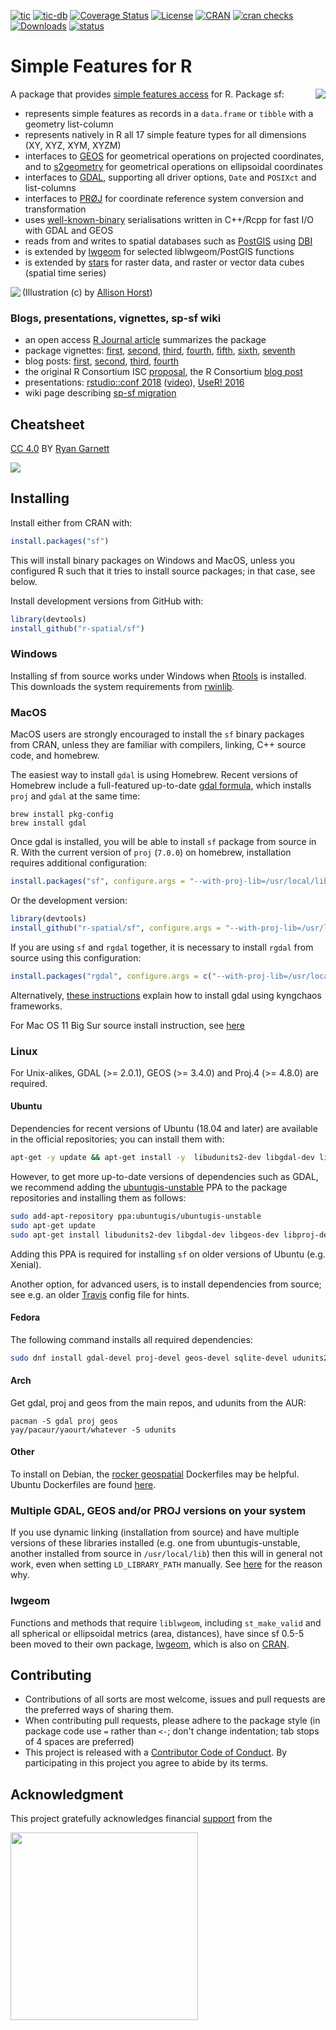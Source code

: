 <!-- badges: start -->
[![tic](https://github.com/r-spatial/sf/workflows/tic/badge.svg?branch=main)](https://github.com/r-spatial/sf/actions)
[![tic-db](https://github.com/r-spatial/sf/workflows/tic-db/badge.svg?branch=main)](https://github.com/r-spatial/sf/actions)
[![Coverage Status](https://img.shields.io/codecov/c/github/r-spatial/sf/main.svg)](https://codecov.io/github/r-spatial/sf?branch=main)
[![License](http://img.shields.io/badge/license-GPL%20%28%3E=%202%29-brightgreen.svg?style=flat)](http://www.gnu.org/licenses/gpl-2.0.html)
[![CRAN](http://www.r-pkg.org/badges/version/sf)](https://cran.r-project.org/package=sf)
[![cran checks](https://cranchecks.info/badges/worst/sf)](https://cran.r-project.org/web/checks/check_results_sf.html)
[![Downloads](http://cranlogs.r-pkg.org/badges/sf?color=brightgreen)](http://www.r-pkg.org/pkg/sf)
[![status](https://tinyverse.netlify.com/badge/sf)](https://CRAN.R-project.org/package=sf)
<!-- badges: end -->

# Simple Features for R

<a href="https://gist.github.com/edzer/f461a3a95570c4ab7edf3125c2f19d20"><img align="right" src="https://user-images.githubusercontent.com/520851/34887433-ce1d130e-f7c6-11e7-83fc-d60ad4fae6bd.gif" /></a>

A package that provides [simple features access](https://en.wikipedia.org/wiki/Simple_Features) for R. Package sf:

* represents simple features as records in a `data.frame` or `tibble` with a geometry list-column
* represents natively in R all 17 simple feature types for all dimensions (XY, XYZ, XYM, XYZM)
* interfaces to [GEOS](https://libgeos.org) for geometrical operations on projected coordinates, and to [s2geometry](https://s2geometry.io/) for geometrical operations on ellipsoidal coordinates
* interfaces to [GDAL](http://www.gdal.org/), supporting all driver options, `Date` and `POSIXct` and list-columns
* interfaces to [PRØJ](http://proj.org/) for coordinate reference system conversion and transformation
* uses [well-known-binary](https://en.wikipedia.org/wiki/Well-known_text#Well-known_binary) serialisations written in C++/Rcpp for fast I/O with GDAL and GEOS 
* reads from and writes to spatial databases such as [PostGIS](http://postgis.net/) using [DBI](https://cran.r-project.org/web/packages/DBI/index.html)
* is extended by [lwgeom](https://github.com/r-spatial/lwgeom/) for selected liblwgeom/PostGIS functions
* is extended by [stars](https://github.com/r-spatial/stars/) for raster data, and raster or vector data cubes (spatial time series)

<a href="https://gist.github.com/edzer/442d74a5775abcd5068cf3e73b23687b"><img align="left" src="https://user-images.githubusercontent.com/520851/50280460-e35c1880-044c-11e9-9ed7-cc46754e49db.jpg" /></a>

(Illustration (c) by <a href="https://twitter.com/allison_horst/status/1071456081308614656">Allison Horst</a>)

### Blogs, presentations, vignettes, sp-sf wiki

* an open access [R Journal article](https://journal.r-project.org/archive/2018/RJ-2018-009/index.html) summarizes the package
* package vignettes: [first](https://r-spatial.github.io/sf/articles/sf1.html), [second](https://r-spatial.github.io/sf/articles/sf2.html), [third](https://r-spatial.github.io/sf/articles/sf3.html), [fourth](https://r-spatial.github.io/sf/articles/sf4.html), [fifth](https://r-spatial.github.io/sf/articles/sf5.html), [sixth](https://r-spatial.github.io/sf/articles/sf6.html), [seventh](https://r-spatial.github.io/sf/articles/sf7.html)
* blog posts: [first](http://r-spatial.org/r/2016/02/15/simple-features-for-r.html), [second](http://r-spatial.org/r/2016/07/18/sf2.html), [third](http://r-spatial.org/r/2016/11/02/sfcran.html), [fourth](http://r-spatial.org/r/2017/01/12/newssf.html)
* the original R Consortium ISC [proposal](PROPOSAL.md), the R Consortium [blog post](https://www.r-consortium.org/blog/2017/01/03/simple-features-now-on-cran)
* presentations: [rstudio::conf 2018](https://edzer.github.io/rstudio_conf/#1) ([video](https://www.rstudio.com/resources/videos/tidy-spatial-data-analysis/)), [UseR! 2016](http://pebesma.staff.ifgi.de/pebesma_sfr.pdf)
* wiki page describing [sp-sf migration](https://github.com/r-spatial/sf/wiki/Migrating)

## Cheatsheet
[CC 4.0](https://creativecommons.org/licenses/by/4.0/) BY [Ryan Garnett](http://github.com/ryangarnett)  

<a href="https://github.com/rstudio/cheatsheets/blob/main/sf.pdf"><img src="https://raw.githubusercontent.com/rstudio/cheatsheets/main/pngs/sf.png" /></a>

## Installing

Install either from CRAN with:
```r
install.packages("sf")
```
This will install binary packages on Windows and MacOS, unless you configured R such that it tries to install source packages; in that case, see below.

Install development versions from GitHub with:
```r
library(devtools)
install_github("r-spatial/sf")
```

### Windows

Installing sf from source works under Windows when [Rtools](https://cran.r-project.org/bin/windows/Rtools/) is installed. This downloads the system requirements from [rwinlib](https://github.com/rwinlib/). 

### MacOS

MacOS users are strongly encouraged to install the `sf` binary packages from CRAN, unless they are familiar with compilers, linking, C++ source code, and homebrew.

The easiest way to install `gdal` is using Homebrew. Recent versions of Homebrew include a full-featured up-to-date [gdal formula](https://github.com/Homebrew/homebrew-core/blob/master/Formula/gdal.rb), which installs `proj` and `gdal` at the same time:

```
brew install pkg-config
brew install gdal
```

Once gdal is installed, you will be able to install `sf` package from source in R. With the current version of `proj` (`7.0.0`) on homebrew, installation requires additional configuration:

```r
install.packages("sf", configure.args = "--with-proj-lib=/usr/local/lib/")
```

Or the development version:

```r
library(devtools)
install_github("r-spatial/sf", configure.args = "--with-proj-lib=/usr/local/lib/")
```

If you are using `sf` and `rgdal` together, it is necessary to install `rgdal` from source using this configuration:

```r
install.packages("rgdal", configure.args = c("--with-proj-lib=/usr/local/lib/", "--with-proj-include=/usr/local/include/"))
```

Alternatively, [these instructions](https://stat.ethz.ch/pipermail/r-sig-mac/2017-June/012429.html) explain how to install gdal using kyngchaos frameworks.

For Mac OS 11 Big Sur source install instruction, see [here](https://github.com/r-spatial/sf/issues/1536#issuecomment-727342736)

### Linux

For Unix-alikes, GDAL (>= 2.0.1), GEOS (>= 3.4.0) and Proj.4 (>= 4.8.0) are required.

#### Ubuntu

Dependencies for recent versions of Ubuntu (18.04 and later) are available in the official repositories; you can install them with:

```sh
apt-get -y update && apt-get install -y  libudunits2-dev libgdal-dev libgeos-dev libproj-dev
```

However, to get more up-to-date versions of dependencies such as GDAL, we recommend adding the [ubuntugis-unstable](http://ppa.launchpad.net/ubuntugis/ubuntugis-unstable/ubuntu/) PPA to the package repositories and installing them as follows:

```sh
sudo add-apt-repository ppa:ubuntugis/ubuntugis-unstable
sudo apt-get update
sudo apt-get install libudunits2-dev libgdal-dev libgeos-dev libproj-dev 
```

Adding this PPA is required for installing `sf` on older versions of Ubuntu (e.g. Xenial).

Another option, for advanced users, is to install dependencies from source; see e.g. an older [Travis](https://github.com/r-spatial/sf/blob/593ee48b34001fe3b383ea73ea57063ecf690732/.travis.yml) config file for hints.

#### Fedora
The following command installs all required dependencies:
```sh
sudo dnf install gdal-devel proj-devel geos-devel sqlite-devel udunits2-devel
```

#### Arch

Get gdal, proj and geos from the main repos, and udunits from the AUR:

```
pacman -S gdal proj geos
yay/pacaur/yaourt/whatever -S udunits
```

#### Other
To install on Debian, the [rocker geospatial](https://github.com/rocker-org/geospatial) Dockerfiles may be helpful. Ubuntu Dockerfiles are found [here](https://github.com/r-spatial/sf/tree/master/inst/docker).

### Multiple GDAL, GEOS and/or PROJ versions on your system

If you use dynamic linking (installation from source) and have multiple versions of these libraries installed (e.g. one from ubuntugis-unstable, another installed from source in `/usr/local/lib`) then this will in general not work, even when setting `LD_LIBRARY_PATH` manually. See [here](https://github.com/r-spatial/sf/issues/844) for the reason why. 

### lwgeom

Functions and methods that require `liblwgeom`, including `st_make_valid` and all spherical or ellipsoidal metrics (area, distances), have since sf 0.5-5 been moved to their own package, [lwgeom](https://github.com/r-spatial/lwgeom), which is also on [CRAN](https://cran.r-project.org/package=lwgeom).

## Contributing

* Contributions of all sorts are most welcome, issues and pull requests are the preferred ways of sharing them.
* When contributing pull requests, please adhere to the package style (in package code use `=` rather than `<-`; don't change indentation; tab stops of 4 spaces are preferred)
* This project is released with a [Contributor Code of Conduct](CONDUCT.md). By participating in this project you agree to abide by its terms.

## Acknowledgment

This project gratefully acknowledges financial [support](https://www.r-consortium.org/projects) from the

<a href="https://www.r-consortium.org/projects/awarded-projects">
<img src="https://www.r-consortium.org/wp-content/uploads/sites/13/2016/09/RConsortium_Horizontal_Pantone.png" width="300">
</a>
<!--
<img src="http://pebesma.staff.ifgi.de/RConsortium_Horizontal_Pantone.png" width="300">
-->

